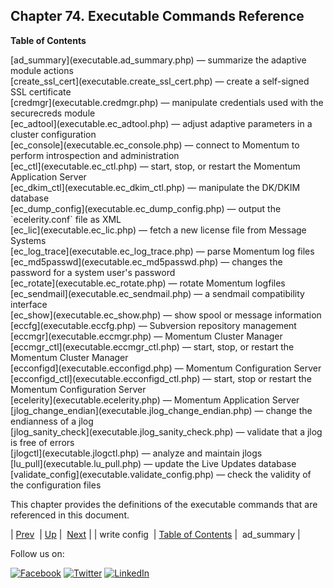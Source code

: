 ## Chapter 74. Executable Commands Reference

**Table of Contents**

<dl class="toc">

<dt>[ad_summary](executable.ad_summary.php) — summarize the adaptive module actions</dt>

<dt>[create_ssl_cert](executable.create_ssl_cert.php) — create a self-signed SSL certificate</dt>

<dt>[credmgr](executable.credmgr.php) — manipulate credentials used with the securecreds module</dt>

<dt>[ec_adtool](executable.ec_adtool.php) — adjust adaptive parameters in a cluster configuration</dt>

<dt>[ec_console](executable.ec_console.php) — connect to Momentum to perform introspection and administration</dt>

<dt>[ec_ctl](executable.ec_ctl.php) — start, stop, or restart the Momentum Application Server</dt>

<dt>[ec_dkim_ctl](executable.ec_dkim_ctl.php) — manipulate the DK/DKIM database</dt>

<dt>[ec_dump_config](executable.ec_dump_config.php) — output the `ecelerity.conf` file as XML</dt>

<dt>[ec_lic](executable.ec_lic.php) — fetch a new license file from Message Systems</dt>

<dt>[ec_log_trace](executable.ec_log_trace.php) — parse Momentum log files</dt>

<dt>[ec_md5passwd](executable.ec_md5passwd.php) — changes the password for a system user's password</dt>

<dt>[ec_rotate](executable.ec_rotate.php) — rotate Momentum logfiles</dt>

<dt>[ec_sendmail](executable.ec_sendmail.php) — a sendmail compatibility interface</dt>

<dt>[ec_show](executable.ec_show.php) — show spool or message information</dt>

<dt>[eccfg](executable.eccfg.php) — Subversion repository management</dt>

<dt>[eccmgr](executable.eccmgr.php) — Momentum Cluster Manager</dt>

<dt>[eccmgr_ctl](executable.eccmgr_ctl.php) — start, stop, or restart the Momentum Cluster Manager</dt>

<dt>[ecconfigd](executable.ecconfigd.php) — Momentum Configuration Server</dt>

<dt>[ecconfigd_ctl](executable.ecconfigd_ctl.php) — start, stop or restart the Momentum Configuration Server</dt>

<dt>[ecelerity](executable.ecelerity.php) — Momentum Application Server</dt>

<dt>[jlog_change_endian](executable.jlog_change_endian.php) — change the endianness of a jlog</dt>

<dt>[jlog_sanity_check](executable.jlog_sanity_check.php) — validate that a jlog is free of errors</dt>

<dt>[jlogctl](executable.jlogctl.php) — analyze and maintain jlogs</dt>

<dt>[lu_pull](executable.lu_pull.php) — update the Live Updates database</dt>

<dt>[validate_config](executable.validate_config.php) — check the validity of the configuration files</dt>

</dl>

This chapter provides the definitions of the executable commands that are referenced in this document.

| [Prev](console_commands.write_config.php)  | [Up](p.reference.php) |  [Next](executable.ad_summary.php) |
| write config  | [Table of Contents](index.php) |  ad_summary |

Follow us on:

[![Facebook](https://support.messagesystems.com/images/icon-facebook.png)](http://www.facebook.com/messagesystems) [![Twitter](https://support.messagesystems.com/images/icon-twitter.png)](http://twitter.com/#!/MessageSystems) [![LinkedIn](https://support.messagesystems.com/images/icon-linkedin.png)](http://www.linkedin.com/company/message-systems)
